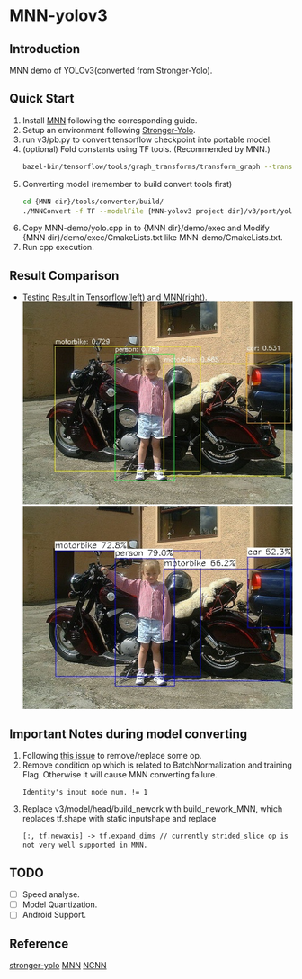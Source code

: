 # MNN-yolov3

## Introduction
MNN demo of YOLOv3(converted from Stronger-Yolo). 

## Quick Start 
1. Install [MNN](https://github.com/alibaba/MNN) following the corresponding guide. 
2. Setup an environment following [Stronger-Yolo](https://github.com/Stinky-Tofu/Stronger-yolo).
3. run v3/pb.py to convert tensorflow checkpoint into portable model.
4. (optional) Fold constants using TF tools. (Recommended by MNN.)
    ``` bash
    bazel-bin/tensorflow/tools/graph_transforms/transform_graph --transforms=fold_constants(ignore_errors=true)
    ```
5. Converting model (remember to build convert tools first)
    ``` bash
    cd {MNN dir}/tools/converter/build/
    ./MNNConvert -f TF --modelFile {MNN-yolov3 project dir}/v3/port/yolov3_opti_fc.pb --MNNModel yolo_opti_fc.mnn --bizCode MNN
    ```
6. Copy MNN-demo/yolo.cpp in to {MNN dir}/demo/exec and  Modify {MNN dir}/demo/exec/CmakeLists.txt like MNN-demo/CmakeLists.txt.
7. Run cpp execution.

## Result Comparison
- Testing Result in Tensorflow(left) and MNN(right).   
![Result of Tensorflow](v3/004650_detected.jpg)
![Result of Tensorflow](MNN-demo/004650_MNN.jpg)

## Important Notes during model converting 
1. Following [this issue](https://github.com/onnx/tensorflow-onnx/issues/77#issue-342137999) to remove/replace some op.
2. Remove condition op which is related to BatchNormalization and training Flag. Otherwise it will cause MNN converting failure.
    ```
    Identity's input node num. != 1
    ```
3. Replace v3/model/head/build_nework with build_nework_MNN, which replaces tf.shape with static inputshape and replace 
    ```
    [:, tf.newaxis] -> tf.expand_dims // currently strided_slice op is not very well supported in MNN.
    ```

## TODO
- [ ] Speed analyse.
- [ ] Model Quantization.
- [ ] Android Support.  

## Reference
[stronger-yolo](https://github.com/Stinky-Tofu/Stronger-yolo)
[MNN](https://github.com/alibaba/MNN)
[NCNN](https://github.com/Tencent/ncnn)
